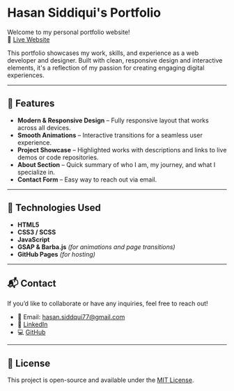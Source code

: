 # Hasan Siddiqui's Portfolio

Welcome to my personal portfolio website!  
🔗 [Live Website](https://hasan-siddqui.github.io/my_portfolio/)

This portfolio showcases my work, skills, and experience as a web developer and designer. Built with clean, responsive design and interactive elements, it's a reflection of my passion for creating engaging digital experiences.

---

## 🧩 Features

- **Modern & Responsive Design** – Fully responsive layout that works across all devices.
- **Smooth Animations** – Interactive transitions for a seamless user experience.
- **Project Showcase** – Highlighted works with descriptions and links to live demos or code repositories.
- **About Section** – Quick summary of who I am, my journey, and what I specialize in.
- **Contact Form** – Easy way to reach out via email.

---

## 🚀 Technologies Used

- **HTML5**  
- **CSS3 / SCSS**  
- **JavaScript**  
- **GSAP & Barba.js** *(for animations and page transitions)*  
- **GitHub Pages** *(for hosting)*


---

## 📬 Contact

If you’d like to collaborate or have any inquiries, feel free to reach out!

- 📧 Email: hasan.siddqui77@gmail.com  
- 💼 [LinkedIn](https://www.linkedin.com/in/hasan07755/)  
- 💻 [GitHub](https://github.com/hasan-siddqui)

---

## 📌 License

This project is open-source and available under the [MIT License](LICENSE).
